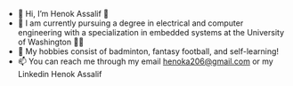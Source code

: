 - 👋 Hi, I’m Henok Assalif 🌱
- 👀 I am currently pursuing a degree in electrical and computer engineering with a specialization in embedded systems at the University of Washington 💜💛
- 🌱 My hobbies consist of badminton, fantasy football, and self-learning!
- 📫 You can reach me through my email henoka206@gmail.com or my Linkedin Henok Assalif

